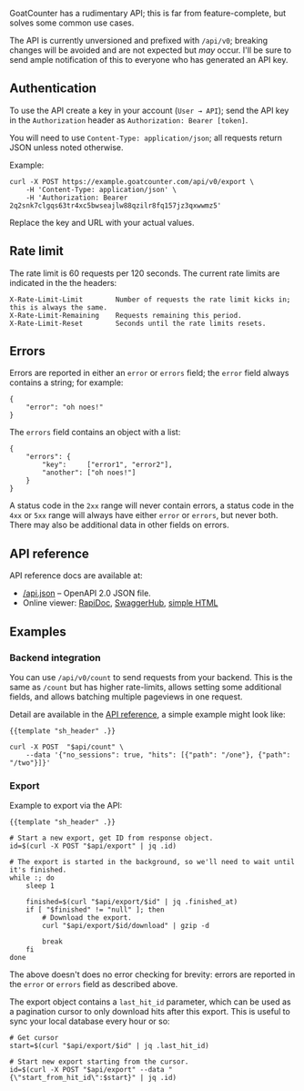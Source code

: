 GoatCounter has a rudimentary API; this is far from feature-complete, but solves
some common use cases.

The API is currently unversioned and prefixed with `/api/v0`; breaking changes
will be avoided and are not expected but *may* occur. I'll be sure to send ample
notification of this to everyone who has generated an API key.


Authentication
--------------
To use the API create a key in your account (`User → API`); send the API key in
the `Authorization` header as `Authorization: Bearer [token]`.

You will need to use `Content-Type: application/json`; all requests return JSON
unless noted otherwise.

Example:

    curl -X POST https://example.goatcounter.com/api/v0/export \
        -H 'Content-Type: application/json' \
        -H 'Authorization: Bearer 2q2snk7clgqs63tr4xc5bwseajlw88qzilr8fq157jz3qxwwmz5'

Replace the key and URL with your actual values.


Rate limit
----------
The rate limit is 60 requests per 120 seconds. The current rate limits are
indicated in the the headers:

    X-Rate-Limit-Limit        Number of requests the rate limit kicks in; this is always the same.
    X-Rate-Limit-Remaining    Requests remaining this period.
    X-Rate-Limit-Reset        Seconds until the rate limits resets.


Errors
------
Errors are reported in either an `error` or `errors` field; the `error` field
always contains a string; for example:

    {
        "error": "oh noes!"
    }

The `errors` field contains an object with a list:

    {
        "errors": {
            "key":     ["error1", "error2"],
            "another": ["oh noes!"]
        }
    }

A status code in the `2xx` range will never contain errors, a status code in the
`4xx` or `5xx` range will always have either `error` or `errors`, but never
both. There may also be additional data in other fields on errors.


API reference
-------------
API reference docs are available at:

- [/api.json](/api.json) – OpenAPI 2.0 JSON file.
- Online viewer: [RapiDoc][1], [SwaggerHub][2], [simple HTML][3]

[1]: /api2.html
[2]: https://app.swaggerhub.com/apis-docs/Carpetsmoker/GoatCounter/0.1
[3]: /api.html


Examples
--------

### Backend integration
You can use `/api/v0/count` to send requests from your backend. This is the same
as `/count` but has higher rate-limits, allows setting some additional fields,
and allows batching multiple pageviews in one request.

Detail are available in the [API reference](/api.html#count), a simple example
might look like:

    {{template "sh_header" .}}

    curl -X POST  "$api/count" \
        --data '{"no_sessions": true, "hits": [{"path": "/one"}, {"path": "/two"}]}'

### Export

Example to export via the API:

    {{template "sh_header" .}}

    # Start a new export, get ID from response object.
    id=$(curl -X POST "$api/export" | jq .id)

    # The export is started in the background, so we'll need to wait until it's finished.
    while :; do
        sleep 1

        finished=$(curl "$api/export/$id" | jq .finished_at)
        if [ "$finished" != "null" ]; then
            # Download the export.
            curl "$api/export/$id/download" | gzip -d

            break
        fi
    done

The above doesn't does no error checking for brevity: errors are reported in the
`error` or `errors` field as described above.

The export object contains a `last_hit_id` parameter, which can be used as a
pagination cursor to only download hits after this export. This is useful to
sync your local database every hour or so:

    # Get cursor
    start=$(curl "$api/export/$id" | jq .last_hit_id)

    # Start new export starting from the cursor.
    id=$(curl -X POST "$api/export" --data "{\"start_from_hit_id\":$start}" | jq .id)
